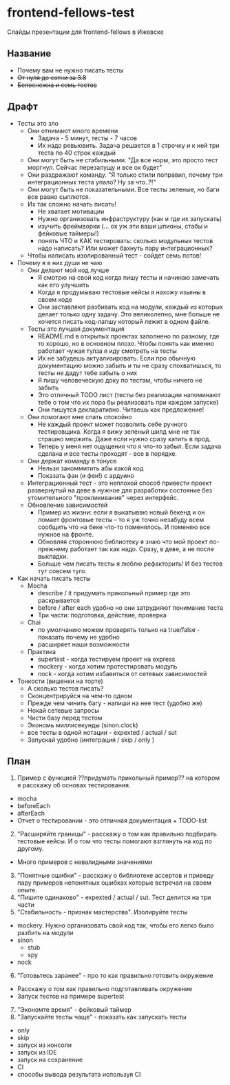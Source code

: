 # frontend-fellows-test
Слайды презентации для frontend-fellows в Ижевске

## Название
* Почему вам не нужно писать тесты
* ~~От нуля до сотни за 3.8~~
* ~~Белоснежка и семь тестов~~

## Драфт
* Тесты это зло
  * Они отнимают много времени
    * Задача - 5 минут, тесты - 7 часов
    * Их надо ревьювить. Задача решается в 1 строчку и к ней три теста по 40 строк каждый
  * Они могут быть не стабильными. "Да все норм, это просто тест моргнул. Сейчас перезапущу и все ок будет"
  * Они раздражают команду. "Я только стили поправил, почему три интеграционных теста упало? Ну за что..?!"
  * Они могут быть не показательными. Все тесты зеленые, но баги все равно сыплются.
  * Их так сложно начать писать!
    * Не хватает мотивации
    * Нужно организовать инфраструктуру (как и где их запускать)
    * изучить фреймворки (... ох уж эти ваши шпионы, стабы и фейковые таймеры!)
    * понять ЧТО и КАК тестировать: сколько модульных тестов надо написать? Или может бахнуть пару интеграционных?
  * Чтобы написать изолированный тест - сойдет семь потов!
* Почему я в них души не чаю
  * Они делают мой код лучше
    * Я смотрю на свой код когда пишу тесты и начинаю замечать как его улучшить
    * Когда я продумываю тестовые кейсы я нахожу изьяны в своем коде
    * Они заставляют разбивать код на модули, каждый из которых делает только одну задачу. Это великолепно, мне больше не хочется писать код-лапшу который лежит в одном файле.
  * Тесты это лучшая документация
    * README.md в открытых проектах заполнено по разному, где то хорошо, но в основном плохо. Чтобы понять как именно работает чужая тулза я иду смотреть на тесты
    * Их не забудешь актуализировать. Если про обычную документацию можно забыть и ты не сразу спохватишься, то тесты не дадут тебе забыть о них
    * Я пишу человеческую доку по тестам, чтобы ничего не забыть
    * Это отличный TODO лист (тесты без реализации напоминают тебе о том что их пора бы реализовать при каждом запуске)
    * Они пишутся декларативно. Читаешь как предложение!
  * Они помогают мне спать спокойно
    * Не каждый проект может позволить себе ручного тестировщика. Когда я вижу зеленый шилд мне не так страшно мержить. Даже если нужно сразу катить в прод.
    * Теперь у меня нет ощущения что я что-то забыл. Если задача сделана и все тесты проходят - все в порядке.
  * Они держат команду в тонусе
    * Нельзя закоммитить абы какой код
    * Показать фан (и фен!) с ардуино
  * Интеграционный тест - это неплохой способ привести проект развернутый на деве в нужное для разработки состояние без утомительного "прокликивания" через интерфейс.
  * Обновление зависимостей
    * Пример из жизни: если я выкатываю новый бекенд и он ломает фронтовые тесты - то я уж точно незабуду всем сообщить что на беке что-то поменялось. И поменяю все нужное на фронте.
    * Обновляя стороннюю библиотеку я знаю что мой проект по-прежнему работает так как надо. Сразу, в деве, а не после выкладки.
    * Больше чем писать тесты я люблю рефакторить! И без тестов тут совсем туго.
* Как начать писать тесты
  * Mocha
    * describe / it придумать прикольный пример где это раскрывается
    * before / after each удобно но они затрудняют понимание теста
    * Три части: подготовка, действие, проверка
  * Chai
    * по умолчанию можем проверять только на true/false - показать почему не удобно
    * расширяет наши возможности
  * Практика
    * supertest - когда тестируем проект на express
    * mockery - когда хотим протестировать модуль
    * nock - когда хотим избавиться от сетевых зависимостей
* Тонкости (вишенки на торте)
  * А сколько тестов писать?
  * Сконцентрируйся на чем-то одном
  * Прежде чем чинить багу - напиши на нее тест (удобно же)
  * Нокай сетевые запросы
  * Чисти базу перед тестом
  * Экономь миллисекунды (sinon.clock)
  * все тесты в одной нотации - expexted / actual / sut
  * Запускай удобно (интеграция / skip / only )

## План
1. Пример с функцией ??придумать прикольный пример?? на котором я расскажу об основах тестирования.
  * mocha
  * beforeEach
  * afterEach
  * Отчет о тестировании - это отличная документация + TODO-list
2. "Расширяйте границы" - расскажу о том как правильно подбирать тестовые кейсы. И о том что тесты помогают  взглянуть на код по другому.
  * Много примеров с невалидными значениями
3. "Понятные ошибки" - расскажу о библиотеке ассертов и приведу пару примеров непонятных ошибках которые встречал на своем опыте.
4. "Пишите одинаково" - expexted / actual / sut. Тест делится на три части
5. "Стабильность - признак мастерства". Изолируйте тесты
  * mockery. Нужно организовать свой код так, чтобы его легко было разбить на модули
  * sinon
    * stub
    * spy
  * nock
6. "Готовьтесь заранее" - про то как правильно готовить окружение
  * Расскажу о том как правильно подготавливать окружение
  * Запуск тестов на примере supertest
7. "Экономте время" - фейковый таймер
8. "Запускайте тесты чаще" - показать как запускать тесты
  * only
  * skip
  * запуск из консоли
  * запуск из IDE
  * запуск на сохранение
  * CI
  * способы вывода результата используя CI

